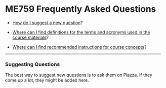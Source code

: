 # ME759 Frequently Asked Questions

- [How do I suggest a new question](#suggesting-questions)?

- [Where can I find definitions for the terms and acronyms used in the course materials](alphabet_soup.md)?
- [Where can I find recommended instructions for course concepts](BestPractices/README.md)?

---

### Suggesting Questions

The best way to suggest new questions is to ask them on Piazza. If they come up a lot, they might be added here.


